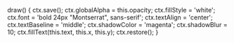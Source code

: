 draw() {
  ctx.save();
  ctx.globalAlpha = this.opacity;
  ctx.fillStyle = 'white';
  ctx.font = 'bold 24px "Montserrat", sans-serif';
  ctx.textAlign = 'center';
  ctx.textBaseline = 'middle';
  ctx.shadowColor = 'magenta';
  ctx.shadowBlur = 10;
  ctx.fillText(this.text, this.x, this.y);
  ctx.restore();
}
